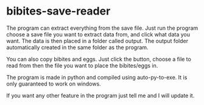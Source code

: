 # bibites-save-reader
The program can extract everything from the save file. Just run the program choose a save file you want to extract data from, and click what data you want. The data is then placed in a folder called output. The output folder automatically created in the same folder as the program.

You can also copy bibites and eggs. Just click the button, choose a file to read from then the file you want to place the bibites/eggs in.

The program is made in python and compiled using auto-py-to-exe. It is only guaranteed to work on windows.

If you want any other feature in the program just tell me and I will update it.
